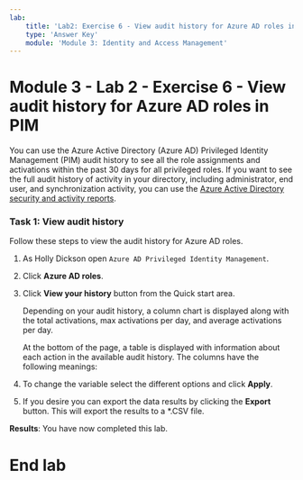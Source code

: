 ```yaml
---
lab:
    title: 'Lab2: Exercise 6 - View audit history for Azure AD roles in PIM '
    type: 'Answer Key'
    module: 'Module 3: Identity and Access Management'
---
```


# Module 3 - Lab 2 - Exercise 6 - View audit history for Azure AD roles in PIM


You can use the Azure Active Directory (Azure AD) Privileged Identity Management (PIM) audit history to see all the role assignments and activations within the past 30 days for all privileged roles. If you want to see the full audit history of activity in your directory, including administrator, end user, and synchronization activity, you can use the [Azure Active Directory security and activity reports](https://docs.microsoft.com/en-us/azure/active-directory/reports-monitoring/overview-reports).


### Task 1: View audit history


Follow these steps to view the audit history for Azure AD roles.


1.  As Holly Dickson open `Azure AD Privileged Identity Management`.

1.  Click **Azure AD roles**.

1.  Click **View your history** button from the Quick start area.

    Depending on your audit history, a column chart is displayed along with the total activations, max activations per day, and average activations per day.

    At the bottom of the page, a table is displayed with information about each action in the available audit history. The columns have the following meanings:

1.  To change the variable select the different options and click **Apply**.

1. If you desire you can export the data results by clicking the **Export** button.  This will export the results to a *.CSV file.



**Results**: You have now completed this lab.

# End lab
